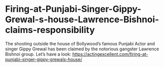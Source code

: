 # Firing-at-Punjabi-Singer-Gippy-Grewal-s-house-Lawrence-Bishnoi-claims-responsibility
The shooting outside the house of Bollywood’s famous Punjabi Actor and singer Gippy Grewal has been claimed by the notorious gangster Lawrence Bishnoi group. Let’s have a look: https://actingexcellent.com/firing-at-punjabi-singer-gippy-grewals-house/
